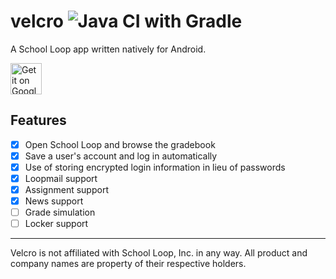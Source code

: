 # velcro ![Java CI with Gradle](https://github.com/caseyavila/velcro/workflows/Java%20CI%20with%20Gradle/badge.svg?branch=master)

A School Loop app written natively for Android.

<a href="https://play.google.com/store/apps/details?id=ga.caseyavila.velcro"><img alt="Get it on Google Play" src="https://play.google.com/intl/en_us/badges/images/generic/en-play-badge.png" height=50px /></a>

## Features
- [x] Open School Loop and browse the gradebook
- [x] Save a user's account and log in automatically
- [x] Use of storing encrypted login information in lieu of passwords
- [x] Loopmail support
- [x] Assignment support
- [x] News support
- [ ] Grade simulation
- [ ] Locker support

---

Velcro is not affiliated with School Loop, Inc. in any way. All product and company names are property of their respective holders.
